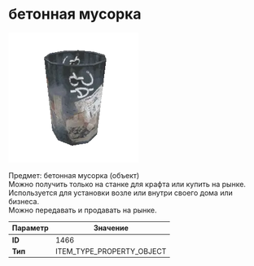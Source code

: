 # бетонная мусорка

![Item Image](../img/1466.webp?raw=true)

Предмет: бетонная мусорка (объект)<br>Можно получить только на станке для крафта или купить на рынке.<br>Используется для установки возле или внутри своего дома или бизнеса.<br>Можно передавать и продавать на рынке.


| Параметр | Значение |
|----------|----------|
| **ID** | 1466 |
| **Тип** | ITEM_TYPE_PROPERTY_OBJECT |


